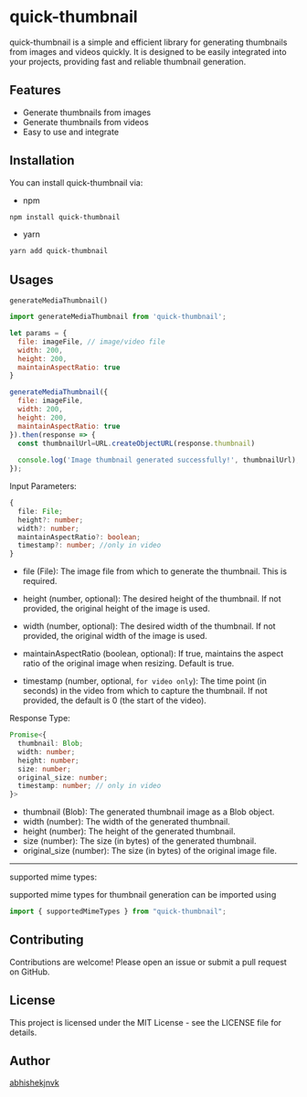 # quick-thumbnail

quick-thumbnail is a simple and efficient library for generating thumbnails from images and videos quickly. It is designed to be easily integrated into your projects, providing fast and reliable thumbnail generation.

## Features

- Generate thumbnails from images
- Generate thumbnails from videos
- Easy to use and integrate

## Installation

You can install quick-thumbnail via:

- npm

```bash
npm install quick-thumbnail
```

- yarn

```bash
yarn add quick-thumbnail
```

## Usages

`generateMediaThumbnail()`

```js
import generateMediaThumbnail from 'quick-thumbnail';

let params = {
  file: imageFile, // image/video file
  width: 200,
  height: 200,
  maintainAspectRatio: true
}

generateMediaThumbnail({
  file: imageFile,
  width: 200,
  height: 200,
  maintainAspectRatio: true
}).then(response => {
  const thumbnailUrl=URL.createObjectURL(response.thumbnail)
  
  console.log('Image thumbnail generated successfully!', thumbnailUrl);
});
```

Input Parameters:

```ts
{
  file: File;
  height?: number;
  width?: number;
  maintainAspectRatio?: boolean;
  timestamp?: number; //only in video
}
```

- file (File): The image file from which to generate the thumbnail. This is required.
- height (number, optional): The desired height of the thumbnail. If not provided, the original height of the image is used.
- width (number, optional): The desired width of the thumbnail. If not provided, the original width of the image is used.
- maintainAspectRatio (boolean, optional): If true, maintains the aspect ratio of the original image when resizing. Default is true.

- timestamp (number, optional, `for video only`): The time point (in seconds) in the video from which to capture the thumbnail. If not provided, the default is 0 (the start of the video).

Response Type:

```ts
Promise<{
  thumbnail: Blob;
  width: number;
  height: number;
  size: number;
  original_size: number;
  timestamp: number; // only in video
}>
```

- thumbnail (Blob): The generated thumbnail image as a Blob object.
- width (number): The width of the generated thumbnail.
- height (number): The height of the generated thumbnail.
- size (number): The size (in bytes) of the generated thumbnail.
- original_size (number): The size (in bytes) of the original image file.

---

supported mime types:

supported mime types for thumbnail generation can be imported using

```js
import { supportedMimeTypes } from "quick-thumbnail";
```

## Contributing

Contributions are welcome! Please open an issue or submit a pull request on GitHub.

## License

This project is licensed under the MIT License - see the LICENSE file for details.

## Author

[abhishekjnvk](https://github.com/abhishekjnvk)
